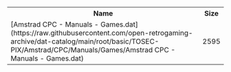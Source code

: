 <table>
<tr><th>Name</th><th>Size</th></tr>
<tr><td>
[Amstrad CPC - Manuals - Games.dat](https://raw.githubusercontent.com/open-retrogaming-archive/dat-catalog/main/root/basic/TOSEC-PIX/Amstrad/CPC/Manuals/Games/Amstrad CPC - Manuals - Games.dat)
</td><td>2595</td></tr>
</table>
